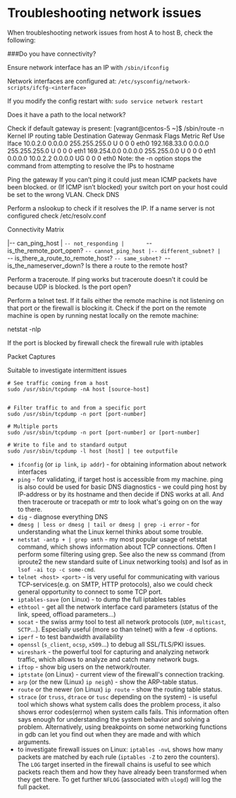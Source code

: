 # Troubleshooting network issues

When troubleshooting network issues from host A to host B, check the following:

###Do you have connectivity?

Ensure network interface has an IP with `/sbin/ifconfig`

Network interfaces are configured at: `/etc/sysconfig/network-scripts/ifcfg-<interface>`

If you modify the config restart with: 
`sudo service network restart`

Does it have a path to the local network?

Check if default gateway is present:
[vagrant@centos-5 ~]$ /sbin/route -n
Kernel IP routing table
Destination     Gateway         Genmask         Flags Metric Ref    Use Iface
10.0.2.0        0.0.0.0         255.255.255.0   U     0      0        0 eth0
192.168.33.0    0.0.0.0         255.255.255.0   U     0      0        0 eth1
169.254.0.0     0.0.0.0         255.255.0.0     U     0      0        0 eth1
0.0.0.0         10.0.2.2        0.0.0.0         UG    0      0        0 eth0
Note: the -n option stops the command from attempting to resolve the IPs to hostname

Ping the gateway If you can’t ping it could just mean ICMP packets have been blocked. or (If ICMP isn’t blocked) your switch port on your host could be set to the wrong VLAN.
Check DNS

Perform a nslookup to check if it resolves the IP.
If a name server is not configured check /etc/resolv.conf

Connectivity Matrix

|-- can_ping_host
|   `-- not_responding
|       `-- is_the_remote_port_open?
`-- cannot_ping_host
    |-- different_subnet?
    |   `-- is_there_a_route_to_remote_host?
    `-- same_subnet?
        `-- is_the_nameserver_down?
Is there a route to the remote host?

Perform a traceroute. If ping works but traceroute doesn’t it could be because UDP is blocked.
Is the port open?

Perform a telnet test. If it fails either the remote machine is not listening on that port or the firewall is blocking it.
Check if the port on the remote machine is open by running nestat locally on the remote machine:

netstat -nlp

If the port is blocked by firewall check the firewall rule with iptables

Packet Captures

Suitable to investigate intermittent issues
```
# See traffic coming from a host
sudo /usr/sbin/tcpdump -nA host [source-host]


# Filter traffic to and from a specific port
sudo /usr/sbin/tcpdump -n port [port-number]

# Multiple ports
sudo /usr/sbin/tcpdump -n port [port-number] or [port-number]

# Write to file and to standard output
sudo /usr/sbin/tcpdump -l host [host] | tee outputfile
```


* `ifconfig` (or `ip link`, `ip addr`) - for obtaining information about network interfaces
* `ping` - for validating, if target host is accessible from my machine. ping is also could be used for basic DNS diagnostics - we could ping host by IP-address or by its hostname and then decide if DNS works at all. And then traceroute or tracepath or mtr to look what's going on on the way to there.
* `dig` - diagnose everything DNS
* `dmesg | less or dmesg | tail or dmesg | grep -i error` - for understanding what the Linux kernel thinks about some trouble.
* `netstat -antp + | grep smth` - my most popular usage of netstat command, which shows information about TCP connections. Often I perform some filtering using grep. See also the new ss command (from iproute2 the new standard suite of Linux networking tools) and lsof as in `lsof -ai tcp -c some-cmd`.
* `telnet <host> <port>` - is very useful for communicating with various TCP-services(e.g. on SMTP, HTTP protocols), also we could check general opportunity to connect to some TCP port.
* `iptables-save` (on Linux) - to dump the full iptables tables
* `ethtool` - get all the network interface card parameters (status of the link, speed, offload parameters...)
* `socat` - the swiss army tool to test all network protocols (`UDP`, `multicast`, `SCTP`...). Especially useful (more so than telnet) with a few `-d` options.
* `iperf` - to test bandwidth availability
* `openssl` (`s_client`, `ocsp`, `x509`...) to debug all SSL/TLS/PKI issues.
* `wireshark` - the powerful tool for capturing and analyzing network traffic, which allows to analyze and catch many network bugs.
* `iftop` - show big users on the network/router.
* `iptstate` (on Linux) - current view of the firewall's connection tracking.
* `arp` (or the new (Linux) `ip neigh`) - show the ARP-table status.
* `route` or the newer (on Linux) `ip route` - show the routing table status.
* `strace` (or `truss`, `dtrace` or `tusc` depending on the system) - is useful tool which shows what system calls does the problem process, it also shows error codes(errno) when system calls fails. This information often says enough for understanding the system behavior and solving a problem. Alternatively, using breakpoints on some networking functions in gdb can let you find out when they are made and with which arguments.
* to investigate firewall issues on Linux: `iptables -nvL` shows how many packets are matched by each rule (`iptables -Z` to zero the counters). The `LOG` target inserted in the firewall chains is useful to see which packets reach them and how they have already been transformed when they get there. To get further `NFLOG` (associated with `ulogd`) will log the full packet.